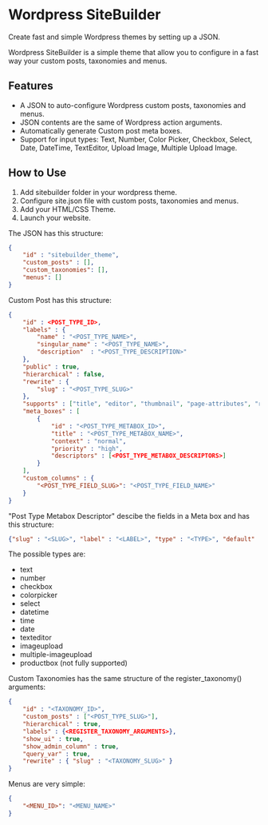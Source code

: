 # Wordpress SiteBuilder
Create fast and simple Wordpress themes by setting up a JSON.

Wordpress SiteBuilder is a simple theme that allow you to configure in a fast way your custom posts, taxonomies and menus.

## Features
- A JSON to auto-configure Wordpress custom posts, taxonomies and menus.
- JSON contents are the same of Wordpress action arguments.
- Automatically generate Custom post meta boxes.
- Support for input types: Text, Number, Color Picker, Checkbox, Select, Date, DateTime, TextEditor, Upload Image, Multiple Upload Image.

## How to Use
1. Add sitebuilder folder in your wordpress theme.
2. Configure site.json file with custom posts, taxonomies and menus.
3. Add your HTML/CSS Theme.
4. Launch your website.

The JSON has this structure:

```json
{
	"id" : "sitebuilder_theme",
	"custom_posts" : [],
  	"custom_taxonomies": [],
  	"menus": []
}
```
Custom Post has this structure:

```json
{
	"id" : <POST_TYPE_ID>,
	"labels" : {
		"name" : "<POST_TYPE_NAME>",
		"singular_name" : "<POST_TYPE_NAME>",
		"description"  : "<POST_TYPE_DESCRIPTION>"
	},
	"public" : true,
	"hierarchical" : false,
	"rewrite" : {
		"slug" : "<POST_TYPE_SLUG>"
	},
	"supports" : ["title", "editor", "thumbnail", "page-attributes", "revisions"],
	"meta_boxes" : [
		{
			"id" : "<POST_TYPE_METABOX_ID>",
			"title" : "<POST_TYPE_METABOX_NAME>",
			"context" : "normal",
			"priority" : "high",
			"descriptors" : [<POST_TYPE_METABOX_DESCRIPTORS>]
		}
	],
	"custom_columns" : {
		"<POST_TYPE_FIELD_SLUG>": "<POST_TYPE_FIELD_NAME>"
	}
}
```

"Post Type Metabox Descriptor" descibe the fields in a Meta box and has this structure:

```json
{"slug" : "<SLUG>", "label" : "<LABEL>", "type" : "<TYPE>", "default" : "<DEFAULT VALUE>", "values": [<'SELECT TYPE' VALEUS>]}
```

The possible types are:
* text
* number
* checkbox
* colorpicker
* select
* datetime
* time
* date
* texteditor
* imageupload
* multiple-imageupload
* productbox (not fully supported)

Custom Taxonomies has the same structure of the register_taxonomy() arguments:

```json
{
	"id" : "<TAXONOMY_ID>",
	"custom_posts" : ["<POST_TYPE_SLUG>"],
	"hierarchical" : true,
	"labels" : {<REGISTER_TAXONOMY_ARGUMENTS>},
	"show_ui" : true,
	"show_admin_column" : true,
	"query_var" : true,
	"rewrite" : { "slug" : "<TAXONOMY_SLUG>" }
}
```

Menus are very simple:

```json
{
	"<MENU_ID>": "<MENU_NAME>"
}
```

